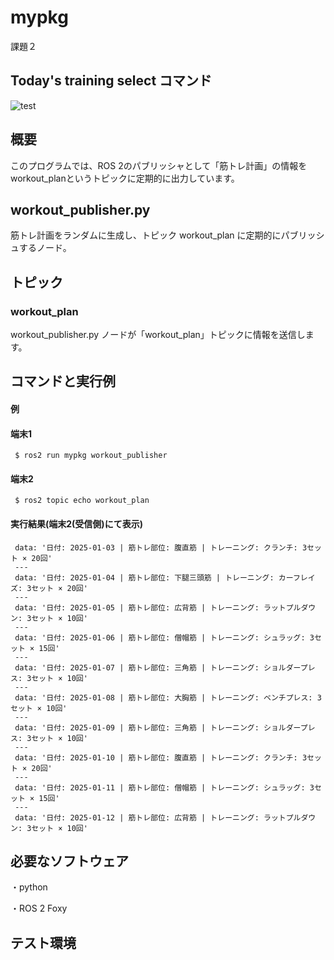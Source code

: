 # mypkg
課題２
## Today's training select コマンド

![test](https://github.com/fukuurakokuki123/mypkg/actions/workflows/test.yml/badge.svg)

## 概要
このプログラムでは、ROS 2のパブリッシャとして「筋トレ計画」の情報をworkout_planというトピックに定期的に出力しています。

## workout_publisher.py
筋トレ計画をランダムに生成し、トピック workout_plan に定期的にパブリッシュするノード。

## トピック
### workout_plan

workout_publisher.py ノードが「workout_plan」トピックに情報を送信します。

## コマンドと実行例
#### 例
#### 端末1
     $ ros2 run mypkg workout_publisher
#### 端末2
     $ ros2 topic echo workout_plan
#### 実行結果(端末2(受信側)にて表示)
     data: '日付: 2025-01-03 | 筋トレ部位: 腹直筋 | トレーニング: クランチ: 3セット × 20回'
     ---
     data: '日付: 2025-01-04 | 筋トレ部位: 下腿三頭筋 | トレーニング: カーフレイズ: 3セット × 20回'
     ---
     data: '日付: 2025-01-05 | 筋トレ部位: 広背筋 | トレーニング: ラットプルダウン: 3セット × 10回'
     ---
     data: '日付: 2025-01-06 | 筋トレ部位: 僧帽筋 | トレーニング: シュラッグ: 3セット × 15回'
     ---
     data: '日付: 2025-01-07 | 筋トレ部位: 三角筋 | トレーニング: ショルダープレス: 3セット × 10回'
     ---
     data: '日付: 2025-01-08 | 筋トレ部位: 大胸筋 | トレーニング: ベンチプレス: 3セット × 10回'
     ---
     data: '日付: 2025-01-09 | 筋トレ部位: 三角筋 | トレーニング: ショルダープレス: 3セット × 10回'
     ---
     data: '日付: 2025-01-10 | 筋トレ部位: 腹直筋 | トレーニング: クランチ: 3セット × 20回'
     ---
     data: '日付: 2025-01-11 | 筋トレ部位: 僧帽筋 | トレーニング: シュラッグ: 3セット × 15回'
     ---
     data: '日付: 2025-01-12 | 筋トレ部位: 広背筋 | トレーニング: ラットプルダウン: 3セット × 10回'
## 必要なソフトウェア
・python

・ROS 2 Foxy

## テスト環境
